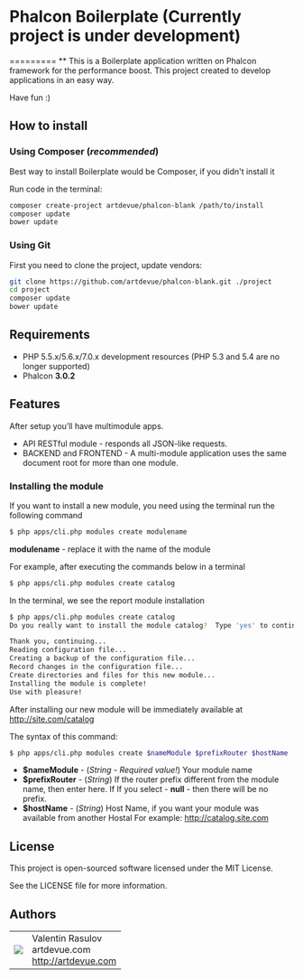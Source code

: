 # Phalcon Boilerplate (Currently project is under development)
=========
** This is a Boilerplate application written on Phalcon framework for the performance boost. This project created to develop applications in an easy way. 
   
   Have fun :) 

How to install
--------------

### Using Composer (*recommended*)

Best way to install Boilerplate would be Composer, if you didn't install it

Run code in the terminal:

```bash
composer create-project artdevue/phalcon-blank /path/to/install
composer update
bower update
```

### Using Git

First you need to clone the project, update vendors:

```bash
git clone https://github.com/artdevue/phalcon-blank.git ./project
cd project
composer update
bower update
```

Requirements
------------

* PHP 5.5.x/5.6.x/7.0.x development resources (PHP 5.3 and 5.4 are no longer supported)
* Phalcon **3.0.2**

Features
--------
After setup you’ll have multimodule apps.
* API RESTful module - responds all JSON-like requests.
* BACKEND and FRONTEND - A multi-module application uses the same document root for more than one module.

### Installing the module
If you want to install a new module, you need using the terminal run the following command
```bash
$ php apps/cli.php modules create modulename
```
**modulename** - replace it with the name of the module

For example, after executing the commands below in a terminal
```bash
$ php apps/cli.php modules create catalog
```
In the terminal, we see the report module installation
```bash
$ php apps/cli.php modules create catalog
Do you really want to install the module catalog?  Type 'yes' to continue: yes

Thank you, continuing...
Reading configuration file...
Creating a backup of the configuration file...
Record changes in the configuration file...
Create directories and files for this new module...
Installing the module is complete!
Use with pleasure!
```
After installing our new module will be immediately available at http://site.com/catalog

The syntax of this command:
```bash
$ php apps/cli.php modules create $nameModule $prefixRouter $hostName
```
- **$nameModule** - (*String - Required value!*) Your module name
- **$prefixRouter** - (*String*) If the router prefix different from the module name, then enter here. If If you select - **null** - then there will be no prefix.
- **$hostName**     - (*String*) Host Name, if you want your module was available from another Hostal For example: http://catalog.site.com

License
-------

This project is open-sourced software licensed under the MIT License.

See the LICENSE file for more information.

Authors
-------
<table>
  <tr>
    <td><img src="http://www.gravatar.com/avatar/39ef1c740deff70b054c1d9ae8f86d02?s=60"></td><td valign="middle">Valentin Rasulov<br>artdevue.com<br><a href="http://artdevue.com">http://artdevue.com</a></td>
  </tr>
</table>